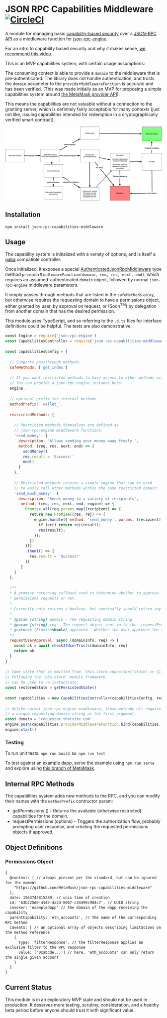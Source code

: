 # JSON RPC Capabilities Middleware [![CircleCI](https://circleci.com/gh/MetaMask/json-rpc-capabilities-middleware.svg?style=svg)](https://circleci.com/gh/MetaMask/json-rpc-capabilities-middleware)

A module for managing basic [capability-based security](https://en.wikipedia.org/wiki/Capability-based_security) over a [JSON-RPC API](https://www.jsonrpc.org/) as a middleware function for [json-rpc-engine](https://www.npmjs.com/package/json-rpc-engine).

For an intro to capability based security and why it makes sense, [we recommend this video](https://www.youtube.com/watch?v=2H-Azm8tM24).

This is an MVP capabilities system, with certain usage assumptions:

The consuming context is able to provide a `domain` to the middleware that is pre-authenticated. The library does not handle authentication, and trusts the `domain` parameter to the `providerMiddlewareFunction` is accurate and has been verified. (This was made initially as an MVP for proposing a simple capabilities system around [the MetaMask provider API](https://metamask.github.io/metamask-docs/API_Reference/Ethereum_Provider)).

This means the capabilities are not valuable without a connection to the granting server, which is definitely fairly acceptable for many contexts (just not like, issuing capabilities intended for redemption in a cryptographically verified smart contract).

![architecture diagram](./flow-chart.png)

## Installation

`npm install json-rpc-capabilities-middleware`

## Usage

The capability system is initialized with a variety of options, and is itself a [gaba](https://github.com/MetaMask/gaba/) compatible controller.

Once initialized, it exposes a special [AuthenticatedJsonRpcMiddleware](https://github.com/MetaMask/json-rpc-capabilities-middleware/blob/master/src/%40types/index.d.ts#L7-L15) type method `providerMiddlewareFunction(domain, req, res, next, end)`, which requires an assumed-authenticated `domain` object, followed by normal `json-rpc-engine` middleware parameters.

It simply passes through methods that are listed in the `safeMethods` array, but otherwise requires the requesting domain to have a permissions object, either granted by user, by approval on request, or (Soon<sup>TM</sup>) by delegation from another domain that has the desired permission.

This module uses TypeScript, and so referring to the `.d.ts` files for interface definitions could be helpful. The tests are also demonstrative.

```javascript
const Engine = require('json-rpc-engine')
const CapabilitiesController = require('json-rpc-capabilities-middleware')

const capabilitiesConfig = {

  // Supports passthrough methods:
  safeMethods: ['get_index']

  // If you want restricted methods to have access to other methods within this scope,
  // You can provide a json-rpc-engine instance here:
  engine,

  // optional prefix for internal methods
  methodPrefix: 'wallet_',

  restrictedMethods: {

    // Restricted methods themselves are defined as
    // json-rpc-engine middleware functions.
    'send_money': {
      description: 'Allows sending your money away freely.',
      method: (req, res, next, end) => {
        sendMoney()
        res.result = 'Success!'
        end()
      }
    },

    // Restricted methods receive a simple engine that can be used
    // to easly call other methods within the same restricted domain:
    'send_much_money': {
      description: 'Sends money to a variety of recipients',
       method: (req, res, next, end, engine) => {
         Promise.all(req.params.map((recipient) => {
           return new Promise((res, rej) => {
             engine.handle({ method: 'send_money', params: [recipient] }, (err, result) => {
               if (err) return rej(result);
               res(result);
             });
           })
         }))
         .then(() => {
           res.result = 'Success!'
         })
       }
    }
  },

  /**
  * A promise-returning callback used to determine whether to approve
  * permissions requests or not.
  *
  * Currently only returns a boolean, but eventually should return any specific parameters or amendments to the permissions.
  *
  * @param {string} domain - The requesting domain string
  * @param {string} req - The request object sent in to the `requestPermissions` method.
  * @returns {Promise<bool>} approved - Whether the user approves the request or not.
  */
  requestUserApproval: async (domainInfo, req) => {
    const ok = await checkIfUserTrusts(domainInfo, req)
    return ok
  }
}

// Same state that is emitted from `this.store.subscribe((state) => {})`,
// Following the `obs-store` module framework.
// can be used to re-instantiate:
const restoredState = getPersistedState()

const capabilities = new CapabilitiesController(capabilitiesConfig, restoredState)

// Unlike normal json-rpc-engine middleware, these methods all require
// a unique requesting-domain-string as the first argument.
const domain = 'requestor.thatsite.com'
engine.push(capabilities.providerMiddlewareFunction.bind(capabilities, domain))
engine.start()
```

### Testing

To run unit tests: `npm run build && npm run test`

To test against an example dapp, serve the example using `npm run serve` and explore using [this branch of MetaMask](https://github.com/MetaMask/metamask-extension/tree/LoginPerSite).

## Internal RPC Methods

The capabilities system adds new methods to the RPC, and you can modify their names with the `methodPrefix` contructor param:

- getPermissions () - Returns the available (otherwise restricted) capabilities for the domain.
- requestPermissions (options) - Triggers the authorization flow, probably prompting user response, and creating the requested permissions objects if approved.

## Object Definitions

### Permissions Object

```
{
  @context: [ // always present per the standard, but can be ignored for the moment
    "https://github.com/MetaMask/json-rpc-capabilities-middleware"
  ],
  date: 1563743815289, // unix time of creation
  id: '63b225d0-414e-4a2d-8067-c34499c984c7', // UUID string
  invoker: 'exampledapp' // the domain of the dapp receiving the capability
  parentCapability: 'eth_accounts', // the name of the corresponding RPC method
  caveats: [ // an optional array of objects describing limitations on the method reference
    {
      type: 'filterResponse', // the filterResponse applies an exclusive filter to the RPC response
      value: ['0xabcde...'] // here, 'eth_accounts' can only return the single given account
    }
  ]
}
```

## Current Status

This module is in an exploratory MVP state and should not be used in production. It deserves more testing, scrutiny, consideration, and a healthy beta period before anyone should trust it with significant value.
